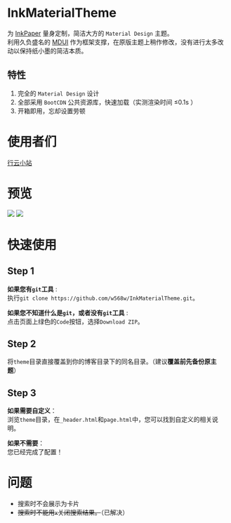 # InkMaterialTheme
为 [InkPaper](http://www.inkpaper.io/) 量身定制，简洁大方的 `Material Design` 主题。  
利用久负盛名的 [MDUI](https://www.mdui.org/) 作为框架支撑，在原版主题上稍作修改，没有进行太多改动以保持纸小墨的简洁本质。 

## 特性 
 
1. 完全的 `Material Design` 设计
2. 全部采用 `BootCDN` 公共资源库，快速加载（实测渲染时间 ≤0.1s ）
3. 开箱即用，忘却设置劳顿

# 使用者们
[行云小站](https://w568w.eu.org/)
# 预览
![](https://i.loli.net/2020/04/03/S5f3NnukdhmYLxr.png)
![](https://i.loli.net/2020/04/03/J4GaYg9VfhLD3S6.png)
# 快速使用
## Step 1
**如果您有`git`工具** :   
执行`git clone https://github.com/w568w/InkMaterialTheme.git`。    
  
**如果您不知道什么是`git`，或者没有`git`工具** :   
点击页面上绿色的`Code`按钮，选择`Download ZIP`。  
## Step 2
将`theme`目录直接覆盖到你的博客目录下的同名目录。（建议**覆盖前先备份原主题**）
## Step 3
**如果需要自定义**：  
浏览`theme`目录，在`_header.html`和`page.html`中，您可以找到自定义的相关说明。  
 
**如果不需要**：  
您已经完成了配置！
# 问题
- 搜索时不会展示为卡片
- ~~搜索时不能用`x`关闭搜索结果。~~（已解决）
